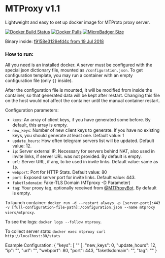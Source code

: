 # MTProxy v1.1
Lightweight and easy to set up docker image for MTProto proxy server.

[![Docker Build Status](https://img.shields.io/docker/build/viers/mtproxy.svg)](https://hub.docker.com/r/viers/mtproxy/)
[![Docker Pulls](https://img.shields.io/docker/pulls/viers/mtproxy.svg)](https://hub.docker.com/r/viers/mtproxy/)
[![MicroBadger Size](https://images.microbadger.com/badges/image/viers/mtproxy.svg)](https://microbadger.com/images/viers/mtproxy)

Binary inside: [f9158e3129efd4c from 19 Jul 2018](https://github.com/TelegramMessenger/MTProxy/commit/f9158e3129efd4ccdc291aefb840209791226a77)

### How to run:
All you need is an installed docker. A server must be configured with the special json dictionary file, mounted as `/configuration.json`. To get configuration template, you may run a container with an empty configuration file (only `{}` inside).

After the configuration file is mounted, it will be modified from inside the container, so that generated data will be kept after restart. Changing this file on the host would not affect the container until the manual container restart.

Configuration parameters:

* `keys`: An array of client keys, if you have generated some before. By default, this array is empty. 
* `new_keys`: Number of new client keys to generate. If you have no existing keys, you should generate at least one. Default value: 1
* `update_hours`: How often telegram servers list will be updated. Default value: 12.
* `ip`: Server external IP. Necessary for servers behind NAT, also used in invite links, if server URL was not provided. By default is empty.
* `url`: Server URL, if any, to be used in invite links. Default value: same as `ip`.
* `webport`: Port for HTTP Stats. Default value: 80
* `port`: Exposed server port for invite links. Default value: 443.
* `faketlsdomain`: Fake-TLS Domain (MTproxy -D Parameter)
* `tag`: Your proxy tag, optionally received from [@MTProxyBot](https://t.me/MTProxybot). By default is empty.

To launch container: `docker run -d --restart always -p [server-port]:443 -v [full-configuration-file-path]:/configuration.json --name mtproxy viers/mtproxy`.

To see the logs: `docker logs --follow mtproxy`.

To collect server stats: `docker exec mtproxy curl http://localhost:80/stats`

Example Configuration:
{
  "keys": [
    ""
  ],
  "new_keys": 0,
  "update_hours": 12,
  "ip": "",
  "url": "",
  "webport": 80,
  "port": 443,
  "faketlsdomain": "",
  "tag": ""
}
